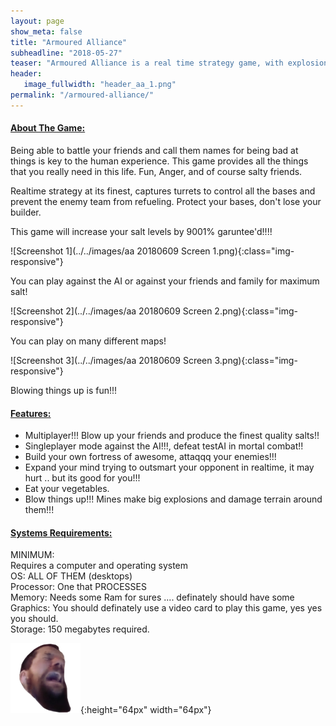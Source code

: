 ```yaml
---
layout: page
show_meta: false
title: "Armoured Alliance"
subheadline: "2018-05-27"
teaser: "Armoured Alliance is a real time strategy game, with explosions and awesome!!!! SO MUCH AWESOME!!"
header:
   image_fullwidth: "header_aa_1.png"
permalink: "/armoured-alliance/"
---
```


#### <u>About The Game:</u>

Being able to battle your friends and call them names for being bad at things is key to the human experience. This game provides all the things that you really need in this life. Fun, Anger, and of course salty friends.

Realtime strategy at its finest, captures turrets to control all the bases and prevent the enemy team from refueling. Protect your bases, don't lose your builder.

This game will increase your salt levels by 9001% garuntee'd!!!!

![Screenshot 1](../../images/aa 20180609 Screen 1.png){:class="img-responsive"} 

You can play against the AI or against your friends and family for maximum salt!

![Screenshot 2](../../images/aa 20180609 Screen 2.png){:class="img-responsive"} 

You can play on many different maps!

![Screenshot 3](../../images/aa 20180609 Screen 3.png){:class="img-responsive"}

Blowing things up is fun!!!

#### <u>Features:</u>

- Multiplayer!!! Blow up your friends and produce the finest quality salts!!
- Singleplayer mode against the AI!!!, defeat testAI in mortal combat!!
- Build your own fortress of awesome, attaqqq your enemies!!!
- Expand your mind trying to outsmart your opponent in realtime, it may hurt .. but its good for you!!!
- Eat your vegetables.
- Blow things up!!! Mines make big explosions and damage terrain around them!!!

#### <u>Systems Requirements:</u>
MINIMUM: <br>
Requires a computer and operating system <br>
OS: ALL OF THEM (desktops) <br>
Processor: One that PROCESSES <br>
Memory: Needs some Ram for sures .... definately should have some <br>
Graphics: You should definately use a video card to play this game, yes yes you should. <br>
Storage: 150 megabytes required. <br>


![wut icon](../images/wobblyWut_112.png){:height="64px" width="64px"} 
